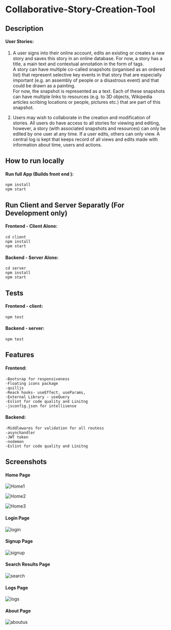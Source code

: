 # Collaborative-Story-Creation-Tool

## Description 

#### User Stories: 
1. A user signs into their online account, edits an existing or creates a new story and saves this story in an online database. 
For now, a story has a title, a main text and contextual annotation in the form of tags.  
A story can have multiple co-called snapshots (organised as an ordered list) that represent selective key events in that story 
that are especially important (e.g. an assembly of people or a disastrous event) and that could be drawn as a painting.   
For now, the snapshot is represented as a text. Each of these snapshots can have multiple links to resources (e.g. to 3D objects, Wikipedia articles scribing locations or people, pictures etc.) that are part of this snapshot.  

2. Users may wish to collaborate in the creation and modification of stories.
All users do have access to all stories for viewing and editing, however, a story (with associated snapshots and resources) 
can only be edited by one user at any time. If a user edits, others can only view. A central log is kept that keeps record of all views and edits 
made with information about time, users and actions.



## How to run locally

#### Run full App (Builds front end ):
```
npm install
npm start
```

## Run Client and Server Separatly (For Development only)
#### Frontend - Client Alone:
```
cd client
npm install
npm start
```

#### Backend - Server Alone:
```
cd server
npm install
npm start
```

## Tests

#### Frontend - client:
```
npm test
```

#### Backend - server:
```
npm test
```



## Features

#### Frontend:
~~~Unittests
-Bootsrap for responsiveness
-Floating icons package
-quilljs
-Reack hooks- useEffect, useParams, 
-External Library - useQuery
-Eslint for code quality and Linitng	
-jsconfig.json for intellisense
~~~
#### Backend:
~~~Unittests
-Middlewares for validation for all routess
-asynchandler
-JWT token
-nodemon
-Eslint for code quality and Linitng
~~~
## Screenshots

#### Home Page

![Home1](https://user-images.githubusercontent.com/8169460/162776604-80b32c18-400b-4c67-bc65-cf290e338752.png)

![Home2](https://user-images.githubusercontent.com/8169460/162776747-4b59937f-831c-41fb-be32-85e3001d55e0.png)

![Home3](https://user-images.githubusercontent.com/8169460/162776825-da0d8971-671e-4653-9f71-fe64cb0ef71b.png)

#### Login Page

![login](https://user-images.githubusercontent.com/8169460/162776880-7ec09aa7-60bc-4d88-b5ef-09768ae0b309.png)

#### Signup Page

![signup](https://user-images.githubusercontent.com/8169460/162776912-a10108c1-f34d-444b-a9a5-b0c1ddec500d.png)

#### Search Results Page

![search](https://user-images.githubusercontent.com/8169460/162776957-00f98182-c657-43df-8c69-bd0bfcf4db41.png)

#### Logs Page

![logs](https://user-images.githubusercontent.com/8169460/162777003-0054a183-f011-4c03-be9f-ef5c50f3cd9b.png)

#### About Page

![aboutus](https://user-images.githubusercontent.com/8169460/162803702-85e1e6fd-0484-4364-86e6-46ff96128b3c.png)




